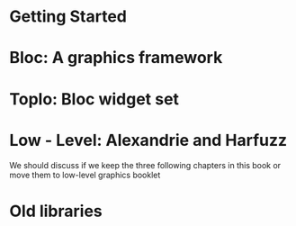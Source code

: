 <!inputFile|path=Chapters/bloc/blocStack.md!>

# Getting Started

<!inputFile|path=Chapters/gettingStarted/miniTutorial.md!>
<!inputFile|path=Chapters/gettingStarted/buildingAWidget.md!>
<!inputFile|path=Chapters/gettingStarted/sortingLetters.md!>

# Bloc: A graphics framework

<!inputFile|path=Chapters/bloc/element.md!>
<!inputFile|path=Chapters/bloc/layout.md!>
<!inputFile|path=Chapters/bloc/events.md!>
<!inputFile|path=Chapters/bloc/blocArchitecture.md!>
<!inputFile|path=Chapters/bloc/text.md!>
<!inputFile|path=Chapters/bloc/animation.md!>

<!inputFile|path=Chapters/bloc/dragAndDropExample.md!>

# Toplo: Bloc widget set

<!inputFile|path=Chapters/toplo/toplo.md!>
<!inputFile|path=Chapters/toplo/existingWidgets.md!>
<!inputFile|path=Chapters/toplo/widgetList.md!>

<!inputFile|path=Chapters/toplo/skinningAWidget.md!>
<!inputFile|path=Chapters/toplo/definingATheme.md!>
<!inputFile|path=Chapters/toplo/stylesheet.md!>

# Low - Level: Alexandrie and Harfuzz

We should discuss if we keep the three following chapters in this book or move them to low-level graphics booklet

<!inputFile|path=Chapters/Alexandrie/alexandrie.md!>
<!inputFile|path=Chapters/Alexandrie/text_harfbuzz.md!>

# Old libraries

<!inputFile|path=Chapters/Athens/Athens.md!>


